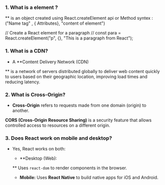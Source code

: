 ### 1. **What is a element ?**
** is an object created using React.createElement api or Method
syntex : ("Name tag" , { Attributes}, "content of element")

// Create a React element for a paragraph
// const para = React.createElement("p", {}, "This is a paragraph from React");


### 1. **What is a CDN?**

- A **Content Delivery Network (CDN)

** is a network of servers distributed globally to deliver web content quickly to users based on their geographic location, improving load times and reducing latency.

### 2. **What is Cross-Origin?**

- **Cross-Origin** refers to requests made from one domain (origin) to another. 

**CORS (Cross-Origin Resource Sharing)** is a security feature that allows controlled access to resources on a different origin.

### 3. **Does React work on mobile and desktop?**

- Yes, React works on both:
  - **Desktop (Web):
  
  ** Uses `react-dom` to render components in the browser.
  - **Mobile:**
   Uses **React Native** to build native apps for iOS and Android.
